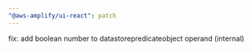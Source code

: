 ```yaml
---
"@aws-amplify/ui-react": patch
---
```


fix: add boolean number to datastorepredicateobject operand (internal)
